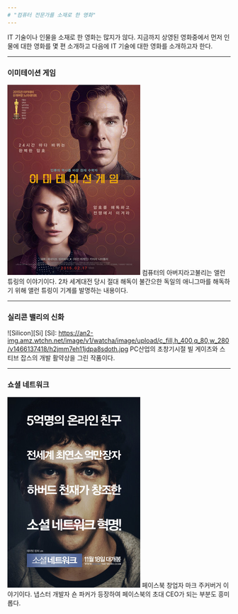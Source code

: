 ```yaml
---
# "컴퓨터 전문가를 소재로 한 영화"
---
```


IT 기술이나 인물을 소재로 한 영화는 많지가 않다. 지금까지 상영된 영화중에서 먼저 인물에 대한 영화를 몇 편 소개하고 다음에 IT 기술에 대한 영화를 소개하고자 한다.

---
### 이미테이션 게임
![allen](/assets/images/allen.png)
컴퓨터의 아버지라고불리는 앨런 튜링의 이야기이다. 2차 세계대전 당시 절대 해독이 불간으한 독일의 애니그마를 해독하기 위해 앨런 튜링이 기계를 발명하는 내용이다.

---
### 실리콘 밸리의 신화
![Silicon][Si]
[Si]: https://an2-img.amz.wtchn.net/image/v1/watcha/image/upload/c_fill,h_400,q_80,w_280/v1466137418/h2jmm7eh11jdpa8sdoth.jpg
PC산업의 초창기시절 빌 게이츠와 스티브 잡스의 개발 활약상을 그린 작품이다.

---
### 쇼셜 네트워크
[![mark](/assets/images/mark.png "더 자세한 내용을 원하시면 방문해 보세요")](https://topclass.chosun.com/board/view.asp?catecode=J&tnu=201901100028)
페이스북 창업자 마크 주커버거 이야기이다. 냅스터 개발자 숀 파커가 등장하여 페이스북의 초대 CEO가 되는 부분도 흥미롭다.
